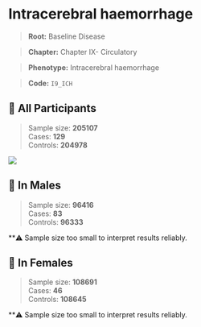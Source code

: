 # Intracerebral haemorrhage

> **Root:** Baseline Disease  

> **Chapter:** Chapter IX- Circulatory  

> **Phenotype:** Intracerebral haemorrhage  

> **Code:** `I9_ICH`

## 🧪 All Participants  
> Sample size: **205107**  
> Cases: **129**  
> Controls: **204978**
<img src="/Disease/Figures/ALL/Baseline/I9_ICH.png"/>
<CsvTable src="/public/Disease/Data/ALL/Baseline/LG_I9_ICH.csv" label="🔍 View full results" />

## 👨 In Males  
> Sample size: **96416**  
> Cases: **83**  
> Controls: **96333**

**⚠️ Sample size too small to interpret results reliably.

## 👩 In Females  
> Sample size: **108691**  
> Cases: **46**  
> Controls: **108645**

**⚠️ Sample size too small to interpret results reliably.
